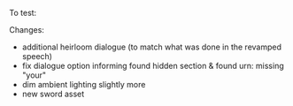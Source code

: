 To test:

Changes:
* additional heirloom dialogue (to match what was done in the revamped speech)
* fix dialogue option informing found hidden section & found urn: missing "your"
* dim ambient lighting slightly more
* new sword asset